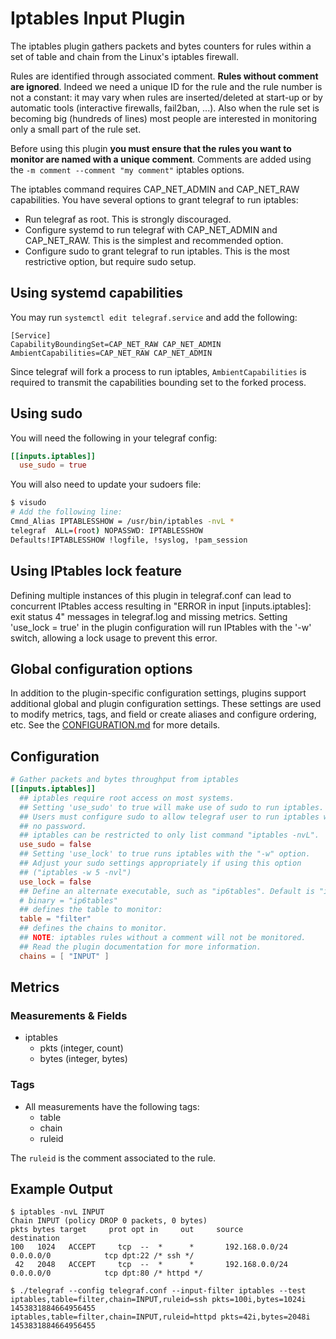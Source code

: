 # Iptables Input Plugin

The iptables plugin gathers packets and bytes counters for rules within a set
of table and chain from the Linux's iptables firewall.

Rules are identified through associated comment. **Rules without comment are
ignored**.  Indeed we need a unique ID for the rule and the rule number is not
a constant: it may vary when rules are inserted/deleted at start-up or by
automatic tools (interactive firewalls, fail2ban, ...).  Also when the rule set
is becoming big (hundreds of lines) most people are interested in monitoring
only a small part of the rule set.

Before using this plugin **you must ensure that the rules you want to monitor
are named with a unique comment**. Comments are added using the `-m comment
--comment "my comment"` iptables options.

The iptables command requires CAP_NET_ADMIN and CAP_NET_RAW capabilities. You
have several options to grant telegraf to run iptables:

* Run telegraf as root. This is strongly discouraged.
* Configure systemd to run telegraf with CAP_NET_ADMIN and CAP_NET_RAW. This is
  the simplest and recommended option.
* Configure sudo to grant telegraf to run iptables. This is the most
  restrictive option, but require sudo setup.

## Using systemd capabilities

You may run `systemctl edit telegraf.service` and add the following:

```shell
[Service]
CapabilityBoundingSet=CAP_NET_RAW CAP_NET_ADMIN
AmbientCapabilities=CAP_NET_RAW CAP_NET_ADMIN
```

Since telegraf will fork a process to run iptables, `AmbientCapabilities` is
required to transmit the capabilities bounding set to the forked process.

## Using sudo

You will need the following in your telegraf config:

```toml
[[inputs.iptables]]
  use_sudo = true
```

You will also need to update your sudoers file:

```bash
$ visudo
# Add the following line:
Cmnd_Alias IPTABLESSHOW = /usr/bin/iptables -nvL *
telegraf  ALL=(root) NOPASSWD: IPTABLESSHOW
Defaults!IPTABLESSHOW !logfile, !syslog, !pam_session
```

## Using IPtables lock feature

Defining multiple instances of this plugin in telegraf.conf can lead to
concurrent IPtables access resulting in "ERROR in input [inputs.iptables]: exit
status 4" messages in telegraf.log and missing metrics. Setting 'use_lock =
true' in the plugin configuration will run IPtables with the '-w' switch,
allowing a lock usage to prevent this error.

## Global configuration options <!-- @/docs/includes/plugin_config.md -->

In addition to the plugin-specific configuration settings, plugins support
additional global and plugin configuration settings. These settings are used to
modify metrics, tags, and field or create aliases and configure ordering, etc.
See the [CONFIGURATION.md][CONFIGURATION.md] for more details.

[CONFIGURATION.md]: ../../../docs/CONFIGURATION.md#plugins

## Configuration

```toml @sample.conf
# Gather packets and bytes throughput from iptables
[[inputs.iptables]]
  ## iptables require root access on most systems.
  ## Setting 'use_sudo' to true will make use of sudo to run iptables.
  ## Users must configure sudo to allow telegraf user to run iptables with
  ## no password.
  ## iptables can be restricted to only list command "iptables -nvL".
  use_sudo = false
  ## Setting 'use_lock' to true runs iptables with the "-w" option.
  ## Adjust your sudo settings appropriately if using this option
  ## ("iptables -w 5 -nvl")
  use_lock = false
  ## Define an alternate executable, such as "ip6tables". Default is "iptables".
  # binary = "ip6tables"
  ## defines the table to monitor:
  table = "filter"
  ## defines the chains to monitor.
  ## NOTE: iptables rules without a comment will not be monitored.
  ## Read the plugin documentation for more information.
  chains = [ "INPUT" ]
```

## Metrics

### Measurements & Fields

* iptables
  * pkts (integer, count)
  * bytes (integer, bytes)

### Tags

* All measurements have the following tags:
  * table
  * chain
  * ruleid

The `ruleid` is the comment associated to the rule.

## Example Output

```text
$ iptables -nvL INPUT
Chain INPUT (policy DROP 0 packets, 0 bytes)
pkts bytes target     prot opt in     out     source               destination
100   1024   ACCEPT     tcp  --  *      *       192.168.0.0/24       0.0.0.0/0            tcp dpt:22 /* ssh */
 42   2048   ACCEPT     tcp  --  *      *       192.168.0.0/24       0.0.0.0/0            tcp dpt:80 /* httpd */
```

```shell
$ ./telegraf --config telegraf.conf --input-filter iptables --test
iptables,table=filter,chain=INPUT,ruleid=ssh pkts=100i,bytes=1024i 1453831884664956455
iptables,table=filter,chain=INPUT,ruleid=httpd pkts=42i,bytes=2048i 1453831884664956455
```
